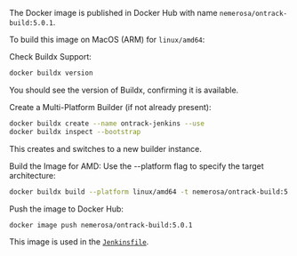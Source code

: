 The Docker image is published in Docker Hub with name `nemerosa/ontrack-build:5.0.1`.

To build this image on MacOS (ARM) for `linux/amd64`:

Check Buildx Support:

```bash
docker buildx version
```

You should see the version of Buildx, confirming it is available.

Create a Multi-Platform Builder (if not already present):

```bash
docker buildx create --name ontrack-jenkins --use
docker buildx inspect --bootstrap
```

This creates and switches to a new builder instance.

Build the Image for AMD: Use the --platform flag to specify the target architecture:

```bash
docker buildx build --platform linux/amd64 -t nemerosa/ontrack-build:5.0.1 --load .
```

Push the image to Docker Hub:

```bash
docker image push nemerosa/ontrack-build:5.0.1
```

This image is used in the [`Jenkinsfile`](../Jenkinsfile).
